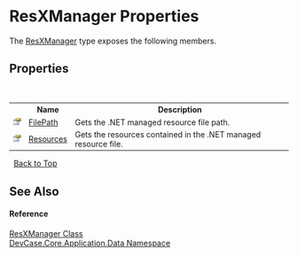 # ResXManager Properties
 

The <a href="T_DevCase_Core_Application_Data_ResXManager">ResXManager</a> type exposes the following members.


## Properties
&nbsp;<table><tr><th></th><th>Name</th><th>Description</th></tr><tr><td>![Public property](media/pubproperty.gif "Public property")</td><td><a href="P_DevCase_Core_Application_Data_ResXManager_FilePath">FilePath</a></td><td>
Gets the .NET managed resource file path.</td></tr><tr><td>![Public property](media/pubproperty.gif "Public property")</td><td><a href="P_DevCase_Core_Application_Data_ResXManager_Resources">Resources</a></td><td>
Gets the resources contained in the .NET managed resource file.</td></tr></table>&nbsp;
<a href="#resxmanager-properties">Back to Top</a>

## See Also


#### Reference
<a href="T_DevCase_Core_Application_Data_ResXManager">ResXManager Class</a><br /><a href="N_DevCase_Core_Application_Data">DevCase.Core.Application.Data Namespace</a><br />